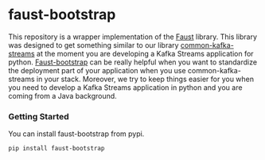 # faust-bootstrap
This repository is a wrapper implementation of the [Faust](https://github.com/robinhood/faust) library.
This library was designed to get something similar to our library [common-kafka-streams](https://github.com/bakdata/common-kafka-streams)
at the moment you are developing a Kafka Streams application for python. [Faust-bootstrap](https://github.com/bakdata/faust-bootstrap) can be really helpful
when you want to standardize the deployment part of your application when you use common-kafka-streams in your stack. 
Moreover, we try to keep things easier for you when you need to develop a Kafka Streams application in python and 
you are coming from a Java background.

### Getting Started

You can install faust-bootstrap from pypi.

``pip install faust-bootstrap``

